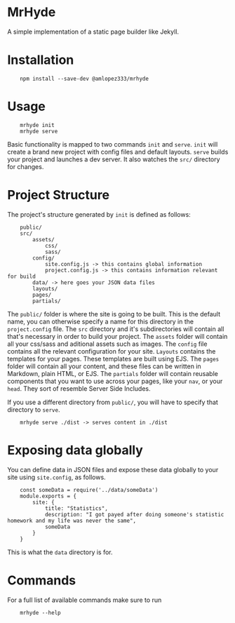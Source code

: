 # MrHyde
A simple implementation of a static page builder like Jekyll.

# Installation
        npm install --save-dev @amlopez333/mrhyde
        

# Usage
        mrhyde init
        mrhyde serve

Basic functionality is mapped to two commands `init` and `serve`.
`init` will create a brand new project with config files and default layouts. `serve` builds your project and launches a dev server. It also watches the `src/` directory for changes. 

# Project Structure

The project's structure generated by `init` is defined as follows:

        public/
        src/
            assets/
                css/
                sass/
            config/
                site.config.js -> this contains global information
                project.config.js -> this contains information relevant for build
            data/ -> here goes your JSON data files
            layouts/
            pages/
            partials/ 

The `public/` folder is where the site is going to be built. This is the default name, you can otherwise specify a name for this directory in the `project.config` file. The `src` directory and it's subdirectories will contain all that's necessary in order to build your project. The `assets` folder will contain all your css/sass and aditional assets such as images. The `config` file contains all the relevant configuration for your site. `Layouts` contains the templates for your pages. These templates are built using EJS. The `pages` folder will contain all your content, and these files can be written in Markdown, plain HTML, or EJS. The `partials` folder will contain reusable components that you want to use across your pages, like your `nav`, or your `head`. They sort of resemble Server Side Includes. 

If you use a different directory from `public/`, you will have to specify that directory to `serve`.

        mrhyde serve ./dist -> serves content in ./dist

# Exposing data globally

You can define data in JSON files and expose these data globally to your site using `site.config`, as follows.

        const someData = require('../data/someData')   
        module.exports = {
            site: {
                title: "Statistics",
                description: "I got payed after doing someone's statistic homework and my life was never the same",
                someData
            }
        }

This is what the `data` directory is for. 

# Commands

For a full list of available commands make sure to run 

        mrhyde --help


